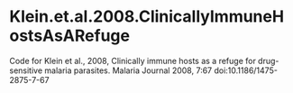 # Klein.et.al.2008.ClinicallyImmuneHostsAsARefuge
Code for Klein et al., 2008, Clinically immune hosts as a refuge for drug-sensitive malaria parasites. Malaria Journal 2008, 7:67 doi:10.1186/1475-2875-7-67
